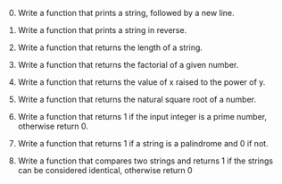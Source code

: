 0.	Write a function that prints a string, followed by a new line.

1.	Write a function that prints a string in reverse.

2.	Write a function that returns the length of a string.

3.	Write a function that returns the factorial of a given number.

4.	Write a function that returns the value of x raised to the power of y.

5.	Write a function that returns the natural square root of a number.

6.	Write a function that returns 1 if the input integer is a prime number, otherwise return 0.

7.	Write a function that returns 1 if a string is a palindrome and 0 if not.

8.	Write a function that compares two strings and returns 1 if the strings can be considered identical, otherwise return 0

